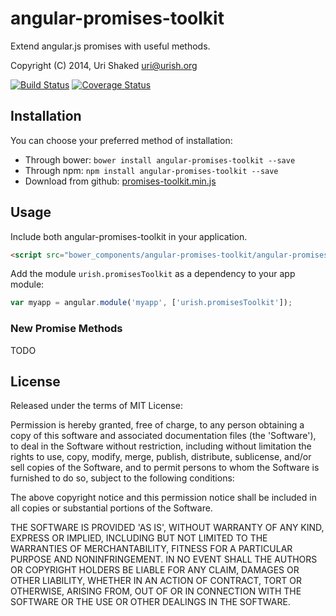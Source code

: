 angular-promises-toolkit
==============

Extend angular.js promises with useful methods.

Copyright (C) 2014, Uri Shaked <uri@urish.org>

[![Build Status](https://travis-ci.org/urish/angular-promises-toolkit.png?branch=master)](https://travis-ci.org/urish/angular-promises-toolkit)
[![Coverage Status](https://coveralls.io/repos/urish/angular-promises-toolkit/badge.png)](https://coveralls.io/r/urish/angular-promises-toolkit)

Installation
------------

You can choose your preferred method of installation:
* Through bower: `bower install angular-promises-toolkit --save`
* Through npm: `npm install angular-promises-toolkit --save`
* Download from github: [promises-toolkit.min.js](https://raw.github.com/urish/angular-promises-toolkit/master/angular-promises-toolkit.min.js)

Usage
-----
Include both angular-promises-toolkit in your application.

```html
<script src="bower_components/angular-promises-toolkit/angular-promises-toolkit.js"></script>
```

Add the module `urish.promisesToolkit` as a dependency to your app module:

```js
var myapp = angular.module('myapp', ['urish.promisesToolkit']);
```

### New Promise Methods

TODO

License
----

Released under the terms of MIT License:

Permission is hereby granted, free of charge, to any person obtaining
a copy of this software and associated documentation files (the
'Software'), to deal in the Software without restriction, including
without limitation the rights to use, copy, modify, merge, publish,
distribute, sublicense, and/or sell copies of the Software, and to
permit persons to whom the Software is furnished to do so, subject to
the following conditions:

The above copyright notice and this permission notice shall be
included in all copies or substantial portions of the Software.

THE SOFTWARE IS PROVIDED 'AS IS', WITHOUT WARRANTY OF ANY KIND,
EXPRESS OR IMPLIED, INCLUDING BUT NOT LIMITED TO THE WARRANTIES OF
MERCHANTABILITY, FITNESS FOR A PARTICULAR PURPOSE AND NONINFRINGEMENT.
IN NO EVENT SHALL THE AUTHORS OR COPYRIGHT HOLDERS BE LIABLE FOR ANY
CLAIM, DAMAGES OR OTHER LIABILITY, WHETHER IN AN ACTION OF CONTRACT,
TORT OR OTHERWISE, ARISING FROM, OUT OF OR IN CONNECTION WITH THE
SOFTWARE OR THE USE OR OTHER DEALINGS IN THE SOFTWARE.



